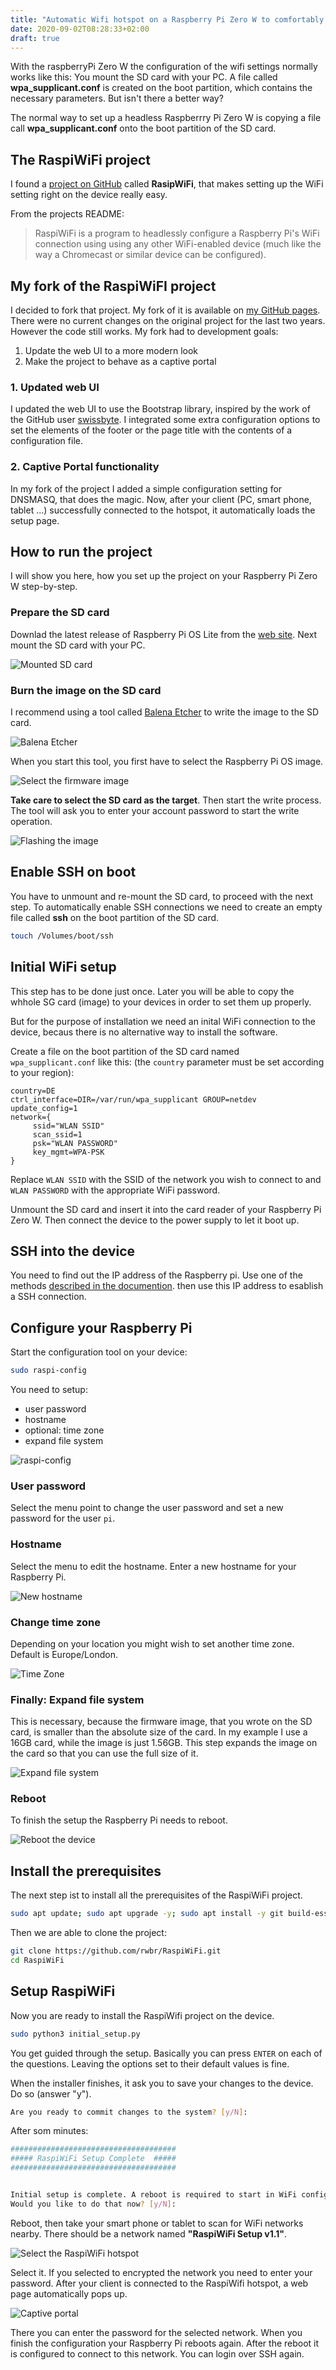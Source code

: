 ```yaml
---
title: "Automatic Wifi hotspot on a Raspberry Pi Zero W to comfortably setup the Wifi settings"
date: 2020-09-02T08:28:33+02:00
draft: true
---
```


With the raspberryPi Zero W the configuration of the wifi settings normally works like this: You mount the SD card with your PC. A file called **wpa_supplicant.conf** is created on the boot partition, which contains the necessary parameters. But isn't there a better way? 

 <!--more-->

The normal way to set up a headless Raspberrry Pi Zero W is copying a file call **wpa_supplicant.conf** onto the boot partition of the SD card. 

## The RaspiWiFi project

I found a [project on GitHub](https://github.com/jasbur/RaspiWiFi) called **RasipWiFi**, that makes setting up the WiFi setting right on the device really easy.

From the projects README:

> RaspiWiFi is a program to headlessly configure a Raspberry Pi's WiFi
>connection using using any other WiFi-enabled device (much like the way
> a Chromecast or similar device can be configured).

## My fork of the RaspiWiFI project

I decided to fork that project. My fork of it is available on [my GitHub pages](https://github.com/rwbr/RaspiWiFi). There were no current changes on the original project for the last two years. However the code still works. My fork had to development goals: 

1. Update the web UI to a more modern look
2. Make the project to behave as a captive portal

### 1. Updated web UI

I updated the web UI to use the Bootstrap library, inspired by the work of the GitHub user [swissbyte](https://github.com/swissbyte/RaspiWiFi). I integrated some extra configuration options to set the elements of the footer or the page title with the contents of a configuration file.

### 2. Captive Portal functionality

In my fork of the project I added a simple configuration setting for DNSMASQ, that does the magic. Now, after your client (PC, smart phone, tablet ...) successfully connected to the hotspot, it automatically loads the setup page.

## How to run the project

I will show you here, how you set up the project on your Raspberry Pi Zero W step-by-step.

### Prepare the SD card

Downlad the latest release of Raspberry Pi OS Lite from the [web site](https://www.raspberrypi.org/downloads/raspberry-pi-os/). Next mount the SD card with your PC.

![Mounted SD card](/img/mounted-sd-card.png)

### Burn the image on the SD card

I recommend using a tool called [Balena Etcher](https://www.balena.io/etcher/) to write the image to the SD card. 

![Balena Etcher](/img/balena-etcher.png)

When you start this tool, you first have to select the Raspberry Pi OS image.

![Select the firmware image](/img/firmware-image.png)

**Take care to select the SD card as the target**. Then start the write process. The tool will ask you to enter your account password to start the write operation.

![Flashing the image](/img/etcher-flashing.png)

## Enable SSH on boot

You have to unmount and re-mount the SD card, to proceed with the next step. To automatically enable SSH connections we need to create an empty file called **ssh** on the boot partition of the SD card.

```bash
touch /Volumes/boot/ssh
```

## Initial WiFi setup

This step has to be done just once. Later you will be able to copy the whhole SG card (image) to your devices in order to set them up properly. 

But for the purpose of installation we need an inital WiFi connection to the device, becaus there is no alternative way to install the software.

Create a file on the boot partition of the SD card named ```wpa_supplicant.conf``` like this: (the ```country``` parameter must be set according to your region):

```
country=DE 
ctrl_interface=DIR=/var/run/wpa_supplicant GROUP=netdev 
update_config=1 
network={
     ssid="WLAN SSID"
     scan_ssid=1
     psk="WLAN PASSWORD"
     key_mgmt=WPA-PSK
}
```

Replace ```WLAN SSID``` with the SSID of the network you wish to connect to and ```WLAN PASSWORD``` with the appropriate WiFi password.

Unmount the SD card and insert it into the card reader of your Raspberry Pi Zero W. Then connect the device to the power supply to let it boot up. 

## SSH into the device

You need to find out the IP address of the Raspberry pi. Use one of the methods [described in the documention](https://www.raspberrypi.org/documentation/remote-access/ip-address.md). then use this IP address to esablish a SSH connection.

## Configure your Raspberry Pi

Start the configuration tool on your device:

```bash
sudo raspi-config
```

You need to setup:

* user password
* hostname
* optional: time zone
* expand file system

![raspi-config](/img/raspi-config.png)

### User password

Select the menu point to change the user password and set a new password for the user ```pi```.

### Hostname

Select the menu to edit the hostname. Enter a new hostname for your Raspberry Pi. 

![New hostname](/img/new-hostname.png)

### Change time zone

Depending on your location you might wish to set another time zone. Default is Europe/London.

![Time Zone](/img/time-zone.png)

### Finally: Expand file system

This is necessary, because the firmware image, that you wrote on the SD card, is smaller than the absolute size of the card. In my example I use a 16GB card, while the image is just 1.56GB. This step expands the image on the card so that you can use the full size of it.

![Expand file system](/img/expand-filesystem.png)

### Reboot

To finish the setup the Raspberry Pi needs to reboot.

![Reboot the device](/img/finish-reboot.png)

## Install the prerequisites

The next step ist to install all the prerequisites of the RaspiWiFi project. 

```bash
sudo apt update; sudo apt upgrade -y; sudo apt install -y git build-essential
```

Then we are able to clone the project:

```bash
git clone https://github.com/rwbr/RaspiWiFi.git
cd RaspiWiFi
```

## Setup RaspiWiFi

Now you are ready to install the RaspiWifi project on the device.

```bash
sudo python3 initial_setup.py
```

You get guided through the setup. Basically you can press ```ENTER``` on each of the questions. Leaving the options set to their default values is fine. 

When the installer finishes, it ask you to save your changes to the device. Do so (answer "y").

```bash
Are you ready to commit changes to the system? [y/N]: 
```

After som minutes:

```bash
#####################################
##### RaspiWiFi Setup Complete  #####
#####################################


Initial setup is complete. A reboot is required to start in WiFi configuration mode...
Would you like to do that now? [y/N]: 
```

Reboot, then take your smart phone or tablet to scan for WiFi networks nearby. There should be a network named **"RaspiWiFi Setup v1.1"**. 

![Select the RaspiWiFi hotspot](/img/select-hotspot.png)

Select it. If you selected to encrypted the network you need to enter your password. After your client is connected to the RaspiWifi hotspot, a web page automatically pops up.

![Captive portal](/img/capitve-portal-page.png)

There you can enter the password for the selected network. When you finish the configuration your Raspberry Pi reboots again. After the reboot it is configured to connect to this network. You can login over SSH again. 